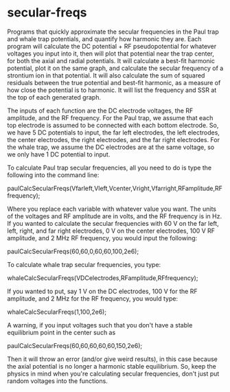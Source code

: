 # secular-freqs
Programs that quickly approximate the secular frequencies in the Paul trap and whale trap potentials, and quantify how harmonic they are.
Each program will calculate the DC potential + RF pseudopotential for whatever voltages you input into it, then will plot that potential near the trap center, for both the axial and radial potentials. It will calculate a best-fit harmonic potential, plot it on the same graph, and calculate the secular frequency of a strontium ion in that potential. It will also calculate the sum of squared residuals between the true potential and best-fit harmonic, as a measure of how close the potential is to harmonic. It will list the frequency and SSR at the top of each generated graph.

The inputs of each function are the DC electrode voltages, the RF amplitude, and the RF frequency. For the Paul trap, we assume that each top electrode is assumed to be connected with each bottom electrode. So, we have 5 DC potentials to input, the far left electrodes, the left electrodes, the center electrodes, the right electrodes, and the far right electrodes. For the whale trap, we assume the DC electrodes are at the same voltage, so we only have 1 DC potential to input. 

To calculate Paul trap secular frequencies, all you need to do is type the following into the command line:

paulCalcSecularFreqs(Vfarleft,Vleft,Vcenter,Vright,Vfarright,RFamplitude,RFfrequency);

Where you replace each variable with whatever value you want. The units of the voltages and RF amplitude are in volts, and the RF frequency is in Hz. If you wanted to calculate the secular frequencies with 60 V on the far left, left, right, and far right electrodes, 0 V on the center electrodes, 100 V RF amplitude, and 2 MHz RF frequency, you would input the following:

paulCalcSecularFreqs(60,60,0,60,60,100,2e6);


To calculate whale trap secular frequencies, you type:

whaleCalcSecularFreqs(VDCelectrodes,RFamplitude,RFfrequency);

If you wanted to put, say 1 V on the DC electrodes, 100 V for the RF amplitude, and 2 MHz for the RF frequency, you would type:

whaleCalcSecularFreqs(1,100,2e6);

A warning, if you input voltages such that you don't have a stable equilibrium point in the center such as 

paulCalcSecularFreqs(60,60,60,60,60,150,2e6);

Then it will throw an error (and/or give weird results), in this case because the axial potential is no longer a harmonic stable equilibrium. So, keep the physics in mind when you're calculating secular frequencies, don't just put random voltages into the functions.
